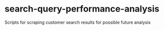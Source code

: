 # search-query-performance-analysis
Scripts for scraping customer search results for possible future analysis
